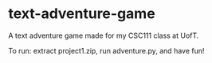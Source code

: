 # text-adventure-game
A text adventure game made for my CSC111 class at UofT.

To run: extract project1.zip, run adventure.py, and have fun!
